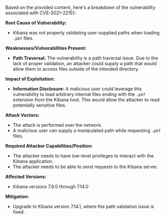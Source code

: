 Based on the provided content, here's a breakdown of the vulnerability associated with CVE-2021-22151:

**Root Cause of Vulnerability:**

*   Kibana was not properly validating user-supplied paths when loading `.pbf` files.

**Weaknesses/Vulnerabilities Present:**

*   **Path Traversal:** The vulnerability is a path traversal issue. Due to the lack of proper validation, an attacker could supply a path that would allow them to access files outside of the intended directory.

**Impact of Exploitation:**

*   **Information Disclosure:** A malicious user could leverage this vulnerability to load arbitrary internal files ending with the `.pbf` extension from the Kibana host. This would allow the attacker to read potentially sensitive files.

**Attack Vectors:**

*   The attack is performed over the network.
*   A malicious user can supply a manipulated path while requesting `.pbf` files.

**Required Attacker Capabilities/Position:**

*   The attacker needs to have low-level privileges to interact with the Kibana application.
*   The attacker needs to be able to send requests to the Kibana server.

**Affected Versions:**

*   Kibana versions 7.9.0 through 7.14.0

**Mitigation:**

*   Upgrade to Kibana version 7.14.1, where the path validation issue is fixed.